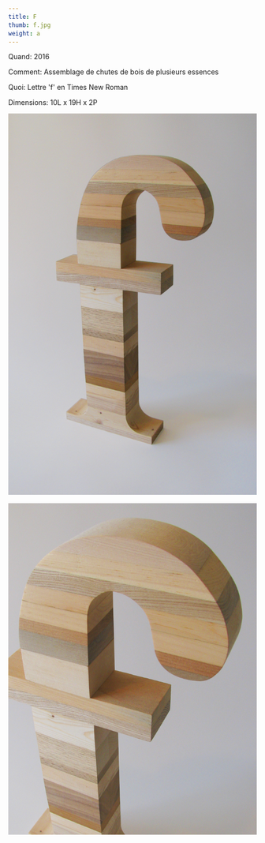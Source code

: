 ```yaml
---
title: F
thumb: f.jpg
weight: a
---
```


Quand: 2016

Comment: Assemblage de chutes de bois de plusieurs essences

Quoi: Lettre 'f' en Times New Roman

Dimensions: 10L x 19H x 2P

![](/img/f-01.jpg)

![](/img/f-02.jpg)
